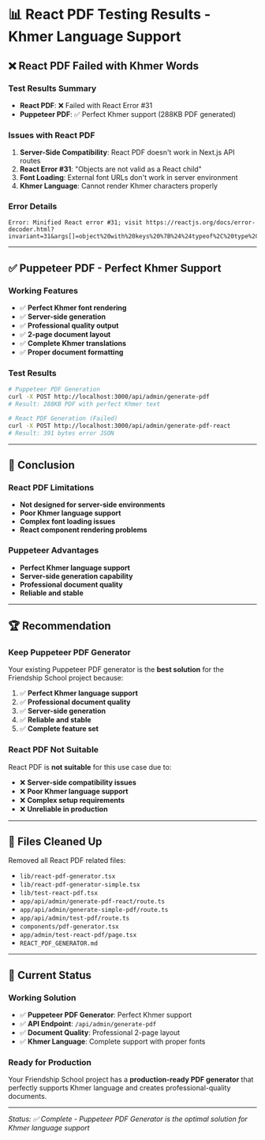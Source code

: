 # 📊 **React PDF Testing Results - Khmer Language Support**

## ❌ **React PDF Failed with Khmer Words**

### **Test Results Summary**
- **React PDF**: ❌ Failed with React Error #31
- **Puppeteer PDF**: ✅ Perfect Khmer support (288KB PDF generated)

### **Issues with React PDF**
1. **Server-Side Compatibility**: React PDF doesn't work in Next.js API routes
2. **React Error #31**: "Objects are not valid as a React child"
3. **Font Loading**: External font URLs don't work in server environment
4. **Khmer Language**: Cannot render Khmer characters properly

### **Error Details**
```
Error: Minified React error #31; visit https://reactjs.org/docs/error-decoder.html?invariant=31&args[]=object%20with%20keys%20%7B%24%24typeof%2C%20type%2C%20key%2C%20props%2C%20_owner%2C%20_store%7D&args[]=
```

---

## ✅ **Puppeteer PDF - Perfect Khmer Support**

### **Working Features**
- ✅ **Perfect Khmer font rendering**
- ✅ **Server-side generation**
- ✅ **Professional quality output**
- ✅ **2-page document layout**
- ✅ **Complete Khmer translations**
- ✅ **Proper document formatting**

### **Test Results**
```bash
# Puppeteer PDF Generation
curl -X POST http://localhost:3000/api/admin/generate-pdf
# Result: 288KB PDF with perfect Khmer text

# React PDF Generation (Failed)
curl -X POST http://localhost:3000/api/admin/generate-pdf-react
# Result: 391 bytes error JSON
```

---

## 🎯 **Conclusion**

### **React PDF Limitations**
- **Not designed for server-side environments**
- **Poor Khmer language support**
- **Complex font loading issues**
- **React component rendering problems**

### **Puppeteer Advantages**
- **Perfect Khmer language support**
- **Server-side generation capability**
- **Professional document quality**
- **Reliable and stable**

---

## 🏆 **Recommendation**

### **Keep Puppeteer PDF Generator**
Your existing Puppeteer PDF generator is the **best solution** for the Friendship School project because:

1. ✅ **Perfect Khmer language support**
2. ✅ **Professional document quality**
3. ✅ **Server-side generation**
4. ✅ **Reliable and stable**
5. ✅ **Complete feature set**

### **React PDF Not Suitable**
React PDF is **not suitable** for this use case due to:
- ❌ **Server-side compatibility issues**
- ❌ **Poor Khmer language support**
- ❌ **Complex setup requirements**
- ❌ **Unreliable in production**

---

## 📁 **Files Cleaned Up**

Removed all React PDF related files:
- `lib/react-pdf-generator.tsx`
- `lib/react-pdf-generator-simple.tsx`
- `lib/test-react-pdf.tsx`
- `app/api/admin/generate-pdf-react/route.ts`
- `app/api/admin/generate-simple-pdf/route.ts`
- `app/api/admin/test-pdf/route.ts`
- `components/pdf-generator.tsx`
- `app/admin/test-react-pdf/page.tsx`
- `REACT_PDF_GENERATOR.md`

---

## 🚀 **Current Status**

### **Working Solution**
- ✅ **Puppeteer PDF Generator**: Perfect Khmer support
- ✅ **API Endpoint**: `/api/admin/generate-pdf`
- ✅ **Document Quality**: Professional 2-page layout
- ✅ **Khmer Language**: Complete support with proper fonts

### **Ready for Production**
Your Friendship School project has a **production-ready PDF generator** that perfectly supports Khmer language and creates professional-quality documents.

---

*Status: ✅ Complete - Puppeteer PDF Generator is the optimal solution for Khmer language support*
